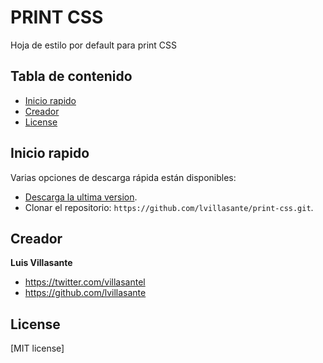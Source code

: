PRINT CSS
=========

Hoja de estilo por default para print CSS

## Tabla de contenido

* [Inicio rapido](#inicio-rapido)
* [Creador](#creador)
* [License](#license)


## Inicio rapido

Varias opciones de descarga rápida están disponibles:

* [Descarga la ultima version](https://github.com/lvillasante/print-css/archive/master.zip).
* Clonar el repositorio: `https://github.com/lvillasante/print-css.git`.


## Creador

**Luis Villasante**

* <https://twitter.com/villasantel>
* <https://github.com/lvillasante>


## License

[MIT license]
